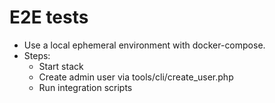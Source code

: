 # E2E tests

- Use a local ephemeral environment with docker-compose.
- Steps:
  - Start stack
  - Create admin user via tools/cli/create_user.php
  - Run integration scripts
